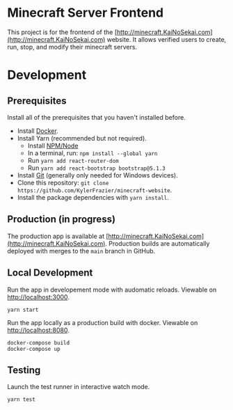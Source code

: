 # Minecraft Server Frontend

This project is for the frontend of the [http://minecraft.KaiNoSekai.com](http://minecraft.KaiNoSekai.com) website. It allows verified users to create, run, stop, and modify their minecraft servers. 

# Development

## Prerequisites
Install all of the prerequisites that you haven't installed before.
* Install [Docker](https://docs.docker.com/get-docker/).
* Install Yarn (recommended but not required).
  * Install [NPM/Node](https://nodejs.org/en/)
  * In a terminal, run: `npm install --global yarn`
  * Run `yarn add react-router-dom`
  * Run `yarn add react-bootstrap bootstrap@5.1.3`
* Install [Git](https://gitforwindows.org/) (generally only needed for Windows devices).
* Clone this repository: `git clone https://github.com/KylerFrazier/minecraft-website`.
* Install the package dependencies with `yarn install`.

## Production (in progress)

The production app is available at [http://minecraft.KaiNoSekai.com](http://minecraft.KaiNoSekai.com). Production builds are automatically deployed with merges to the `main` branch in GitHub.

## Local Development

Run the app in developement mode with audomatic reloads. Viewable on [http://localhost:3000](http://localhost:3000).
```
yarn start
```

Run the app locally as a production build  with docker. Viewable on [http://localhost:8080](http://localhost:3000).

```
docker-compose build
docker-compose up
```

## Testing

Launch the test runner in interactive watch mode.
```
yarn test
```
